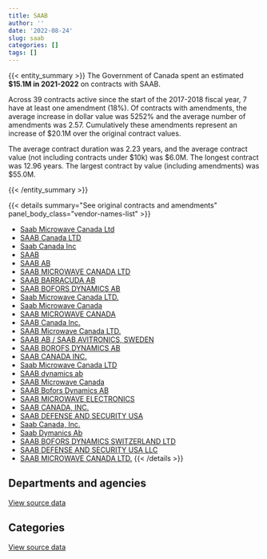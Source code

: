 ```yaml
---
title: SAAB
author: ''
date: '2022-08-24'
slug: saab
categories: []
tags: []
---
```


<script src="/rmarkdown-libs/htmlwidgets/htmlwidgets.js"></script>
<link href="/rmarkdown-libs/datatables-css/datatables-crosstalk.css" rel="stylesheet" />
<script src="/rmarkdown-libs/datatables-binding/datatables.js"></script>
<script src="/rmarkdown-libs/jquery/jquery-3.6.0.min.js"></script>
<link href="/rmarkdown-libs/dt-core-bootstrap/css/dataTables.bootstrap.min.css" rel="stylesheet" />
<link href="/rmarkdown-libs/dt-core-bootstrap/css/dataTables.bootstrap.extra.css" rel="stylesheet" />
<script src="/rmarkdown-libs/dt-core-bootstrap/js/jquery.dataTables.min.js"></script>
<script src="/rmarkdown-libs/dt-core-bootstrap/js/dataTables.bootstrap.min.js"></script>
<link href="/rmarkdown-libs/crosstalk/css/crosstalk.min.css" rel="stylesheet" />
<script src="/rmarkdown-libs/crosstalk/js/crosstalk.min.js"></script>
<script src="/rmarkdown-libs/htmlwidgets/htmlwidgets.js"></script>
<link href="/rmarkdown-libs/datatables-css/datatables-crosstalk.css" rel="stylesheet" />
<script src="/rmarkdown-libs/datatables-binding/datatables.js"></script>
<script src="/rmarkdown-libs/jquery/jquery-3.6.0.min.js"></script>
<link href="/rmarkdown-libs/dt-core-bootstrap/css/dataTables.bootstrap.min.css" rel="stylesheet" />
<link href="/rmarkdown-libs/dt-core-bootstrap/css/dataTables.bootstrap.extra.css" rel="stylesheet" />
<script src="/rmarkdown-libs/dt-core-bootstrap/js/jquery.dataTables.min.js"></script>
<script src="/rmarkdown-libs/dt-core-bootstrap/js/dataTables.bootstrap.min.js"></script>
<link href="/rmarkdown-libs/crosstalk/css/crosstalk.min.css" rel="stylesheet" />
<script src="/rmarkdown-libs/crosstalk/js/crosstalk.min.js"></script>

{{< entity_summary >}}
The Government of Canada spent an estimated **\$15.1M in 2021-2022** on contracts with SAAB.

Across 39 contracts active since the start of the 2017-2018 fiscal year, 7 have at least one amendment (18%). Of contracts with amendments, the average increase in dollar value was 5252% and the average number of amendments was 2.57. Cumulatively these amendments represent an increase of \$20.1M over the original contract values.

The average contract duration was 2.23 years, and the average contract value (not including contracts under \$10k) was \$6.0M. The longest contract was 12.96 years. The largest contract by value (including amendments) was \$55.0M.

{{< /entity_summary >}}

{{< details summary="See original contracts and amendments" panel_body_class="vendor-names-list" >}}
- [Saab Microwave Canada Ltd](https://search.open.canada.ca/en/ct/?sort=contract_value_f%20desc&page=1&search_text=%22Saab%20Microwave%20Canada%20Ltd%22)
- [SAAB Canada LTD](https://search.open.canada.ca/en/ct/?sort=contract_value_f%20desc&page=1&search_text=%22SAAB%20Canada%20LTD%22)
- [Saab Canada Inc](https://search.open.canada.ca/en/ct/?sort=contract_value_f%20desc&page=1&search_text=%22Saab%20Canada%20Inc%22)
- [SAAB](https://search.open.canada.ca/en/ct/?sort=contract_value_f%20desc&page=1&search_text=%22SAAB%22)
- [SAAB AB](https://search.open.canada.ca/en/ct/?sort=contract_value_f%20desc&page=1&search_text=%22SAAB%20AB%22)
- [SAAB MICROWAVE CANADA LTD](https://search.open.canada.ca/en/ct/?sort=contract_value_f%20desc&page=1&search_text=%22SAAB%20MICROWAVE%20CANADA%20LTD%22)
- [SAAB BARRACUDA AB](https://search.open.canada.ca/en/ct/?sort=contract_value_f%20desc&page=1&search_text=%22SAAB%20BARRACUDA%20AB%22)
- [SAAB BOFORS DYNAMICS AB](https://search.open.canada.ca/en/ct/?sort=contract_value_f%20desc&page=1&search_text=%22SAAB%20BOFORS%20DYNAMICS%20AB%22)
- [Saab Microwave Canada LTD.](https://search.open.canada.ca/en/ct/?sort=contract_value_f%20desc&page=1&search_text=%22Saab%20Microwave%20Canada%20LTD.%22)
- [Saab Microwave Canada](https://search.open.canada.ca/en/ct/?sort=contract_value_f%20desc&page=1&search_text=%22Saab%20Microwave%20Canada%22)
- [SAAB MICROWAVE CANADA](https://search.open.canada.ca/en/ct/?sort=contract_value_f%20desc&page=1&search_text=%22SAAB%20MICROWAVE%20CANADA%22)
- [SAAB Canada Inc.](https://search.open.canada.ca/en/ct/?sort=contract_value_f%20desc&page=1&search_text=%22SAAB%20Canada%20Inc.%22)
- [SAAB Microwave Canada LTD.](https://search.open.canada.ca/en/ct/?sort=contract_value_f%20desc&page=1&search_text=%22SAAB%20Microwave%20Canada%20LTD.%22)
- [SAAB AB / SAAB AVITRONICS, SWEDEN](https://search.open.canada.ca/en/ct/?sort=contract_value_f%20desc&page=1&search_text=%22SAAB%20AB%20%2f%20SAAB%20AVITRONICS%2c%20SWEDEN%22)
- [SAAB BOROFS DYNAMICS AB](https://search.open.canada.ca/en/ct/?sort=contract_value_f%20desc&page=1&search_text=%22SAAB%20BOROFS%20DYNAMICS%20AB%22)
- [SAAB CANADA INC.](https://search.open.canada.ca/en/ct/?sort=contract_value_f%20desc&page=1&search_text=%22SAAB%20CANADA%20INC.%22)
- [Saab Microwave Canada LTD](https://search.open.canada.ca/en/ct/?sort=contract_value_f%20desc&page=1&search_text=%22Saab%20Microwave%20Canada%20LTD%22)
- [SAAB dynamics ab](https://search.open.canada.ca/en/ct/?sort=contract_value_f%20desc&page=1&search_text=%22SAAB%20dynamics%20ab%22)
- [SAAB Microwave Canada](https://search.open.canada.ca/en/ct/?sort=contract_value_f%20desc&page=1&search_text=%22SAAB%20Microwave%20Canada%22)
- [SAAB Bofors Dynamics AB](https://search.open.canada.ca/en/ct/?sort=contract_value_f%20desc&page=1&search_text=%22SAAB%20Bofors%20Dynamics%20AB%22)
- [SAAB MICROWAVE ELECTRONICS](https://search.open.canada.ca/en/ct/?sort=contract_value_f%20desc&page=1&search_text=%22SAAB%20MICROWAVE%20ELECTRONICS%22)
- [SAAB CANADA, INC.](https://search.open.canada.ca/en/ct/?sort=contract_value_f%20desc&page=1&search_text=%22SAAB%20CANADA%2c%20INC.%22)
- [SAAB DEFENSE AND SECURITY USA](https://search.open.canada.ca/en/ct/?sort=contract_value_f%20desc&page=1&search_text=%22SAAB%20DEFENSE%20AND%20SECURITY%20USA%22)
- [Saab Canada, Inc.](https://search.open.canada.ca/en/ct/?sort=contract_value_f%20desc&page=1&search_text=%22Saab%20Canada%2c%20Inc.%22)
- [Saab Dymanics Ab](https://search.open.canada.ca/en/ct/?sort=contract_value_f%20desc&page=1&search_text=%22Saab%20Dymanics%20Ab%22)
- [SAAB BOFORS DYNAMICS SWITZERLAND LTD](https://search.open.canada.ca/en/ct/?sort=contract_value_f%20desc&page=1&search_text=%22SAAB%20BOFORS%20DYNAMICS%20SWITZERLAND%20LTD%22)
- [SAAB DEFENSE AND SECURITY USA LLC](https://search.open.canada.ca/en/ct/?sort=contract_value_f%20desc&page=1&search_text=%22SAAB%20DEFENSE%20AND%20SECURITY%20USA%20LLC%22)
- [SAAB MICROWAVE CANADA LTD.](https://search.open.canada.ca/en/ct/?sort=contract_value_f%20desc&page=1&search_text=%22SAAB%20MICROWAVE%20CANADA%20LTD.%22)
{{< /details >}}

## Departments and agencies

<div id="htmlwidget-1" style="width:100%;height:auto;" class="datatables html-widget"></div>
<script type="application/json" data-for="htmlwidget-1">{"x":{"style":"bootstrap","filter":"none","vertical":false,"data":[["<a href=\"/departments/cnsc-ccsn/\">Canadian Nuclear Safety Commission<\/a>","<a href=\"/departments/dnd-mdn/\">National Defence<\/a>"],[null,36459278.96],[11295.21,38671463.48],[200850.87,31406911.17],[210293.3,14847230.55]],"container":"<table class=\"table table-striped table-hover row-border order-column display\">\n  <thead>\n    <tr>\n      <th>Department<\/th>\n      <th>2018-2019<\/th>\n      <th>2019-2020<\/th>\n      <th>2020-2021<\/th>\n      <th>2021-2022<\/th>\n    <\/tr>\n  <\/thead>\n<\/table>","options":{"order":[[4,"desc"]],"pageLength":10,"autoWidth":true,"columnDefs":[{"targets":1,"render":"function(data, type, row, meta) {\n    return type !== 'display' ? data : DTWidget.formatCurrency(data, \"$\", 2, 3, \",\", \".\", true, null);\n  }"},{"targets":2,"render":"function(data, type, row, meta) {\n    return type !== 'display' ? data : DTWidget.formatCurrency(data, \"$\", 2, 3, \",\", \".\", true, null);\n  }"},{"targets":3,"render":"function(data, type, row, meta) {\n    return type !== 'display' ? data : DTWidget.formatCurrency(data, \"$\", 2, 3, \",\", \".\", true, null);\n  }"},{"targets":4,"render":"function(data, type, row, meta) {\n    return type !== 'display' ? data : DTWidget.formatCurrency(data, \"$\", 2, 3, \",\", \".\", true, null);\n  }"},{"width":"16%","targets":[1,2,3,4]},{"className":"dt-right","targets":[1,2,3,4]}],"orderClasses":false}},"evals":["options.columnDefs.0.render","options.columnDefs.1.render","options.columnDefs.2.render","options.columnDefs.3.render"],"jsHooks":[]}</script>
<p class="text-right">
<a href="https://github.com/GoC-Spending/contracts-data/tree/main/data/out/vendors/saab/summary_by_fiscal_year_by_department.csv" class="source-data-link btn btn-link">View source data</a>
</p>

## Categories

<div id="htmlwidget-2" style="width:100%;height:auto;" class="datatables html-widget"></div>
<script type="application/json" data-for="htmlwidget-2">{"x":{"style":"bootstrap","filter":"none","vertical":false,"data":[["<a href=\"/categories/1_facilities_and_construction/\">Facilities and construction<\/a>","<a href=\"/categories/11_defence/\">Defence<\/a>","<a href=\"/categories/6_industrial_products_and_services/\">Industrial products and services<\/a>","<a href=\"/categories/9_human_capital/\">Human capital<\/a>"],[null,20978582.87,15480696.09,null],[null,19261311.25,19410152.23,11295.21],[281574.92,15330372.83,15995814.29,null],[null,6770182.31,8287341.54,null]],"container":"<table class=\"table table-striped table-hover row-border order-column display\">\n  <thead>\n    <tr>\n      <th>Category<\/th>\n      <th>2018-2019<\/th>\n      <th>2019-2020<\/th>\n      <th>2020-2021<\/th>\n      <th>2021-2022<\/th>\n    <\/tr>\n  <\/thead>\n<\/table>","options":{"order":[[4,"desc"]],"dom":"t","pageLength":30,"autoWidth":true,"columnDefs":[{"targets":1,"render":"function(data, type, row, meta) {\n    return type !== 'display' ? data : DTWidget.formatCurrency(data, \"$\", 2, 3, \",\", \".\", true, null);\n  }"},{"targets":2,"render":"function(data, type, row, meta) {\n    return type !== 'display' ? data : DTWidget.formatCurrency(data, \"$\", 2, 3, \",\", \".\", true, null);\n  }"},{"targets":3,"render":"function(data, type, row, meta) {\n    return type !== 'display' ? data : DTWidget.formatCurrency(data, \"$\", 2, 3, \",\", \".\", true, null);\n  }"},{"targets":4,"render":"function(data, type, row, meta) {\n    return type !== 'display' ? data : DTWidget.formatCurrency(data, \"$\", 2, 3, \",\", \".\", true, null);\n  }"},{"width":"16%","targets":[1,2,3,4]},{"className":"dt-right","targets":[1,2,3,4]}],"orderClasses":false,"lengthMenu":[10,25,30,50,100]}},"evals":["options.columnDefs.0.render","options.columnDefs.1.render","options.columnDefs.2.render","options.columnDefs.3.render"],"jsHooks":[]}</script>
<p class="text-right">
<a href="https://github.com/GoC-Spending/contracts-data/tree/main/data/out/vendors/saab/summary_by_fiscal_year_by_category.csv" class="source-data-link btn btn-link">View source data</a>
</p>

